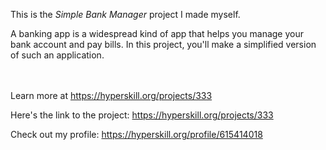 This is the *Simple Bank Manager* project I made myself.


<p>A banking app is a widespread kind of app that helps you manage your bank account and pay bills. In this project, you'll make a simplified version of such an application.</p><br/><br/>Learn more at <a href="https://hyperskill.org/projects/333?utm_source=ide&utm_medium=ide&utm_campaign=ide&utm_content=project-card">https://hyperskill.org/projects/333</a>

Here's the link to the project: https://hyperskill.org/projects/333

Check out my profile: https://hyperskill.org/profile/615414018
